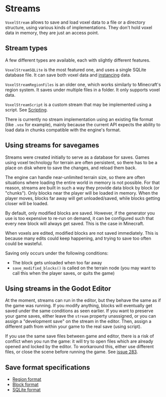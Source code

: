 Streams
========

`VoxelStream` allows to save and load voxel data to a file or a directory structure, using various kinds of implementations. They don't hold voxel data in memory, they are just an access point.


Stream types
----------------

A few different types are available, each with slightly different features.

`VoxelStreamSQLite` is the most featured one, and uses a single SQLite database file. It can save both voxel data and [instancing](instancing.md) data.

`VoxelStreamRegionFiles` is an older one, which works similarly to Minecraft's region system. It saves under multiple files in a folder. It only supports voxel data.

`VoxelStreamScript` is a custom stream that may be implemented using a script. See [Scripting](scripting.md#custom-stream).

There is currently no stream implementation using an existing file format (like `.vox` for example), mainly because the current API expects the ability to load data in chunks compatible with the engine's format.


Using streams for savegames
----------------------------

Streams were created initially to serve as a database for saves. Games using voxel technology for terrain are often persistent, so there has to be a place on disk where to save the changes, and reload them back.

The engine can handle near-unlimited terrain size, so there are often situations where loading the entire world in memory is not possible. For that reason, streams are built in such a way they provide data block by block (or "chunks").
Only blocks near the player will be loaded in memory. When the player moves, blocks far away will get unloaded/saved, while blocks getting closer will be loaded.

By default, only modified blocks are saved. However, if the generator you use is too expensive to re-run on demand, it can be configured such that every new block will always get saved. This is the case in Minecraft.

When voxels are edited, modified blocks are not saved immediately. This is because many edits could keep happening, and trying to save too often could be wasteful.

Saving only occurs under the following conditions:

- The block gets unloaded when too far away
- `save_modified_blocks()` is called on the terrain node (you may want to call this when the player saves, or quits the game)


Using streams in the Godot Editor
----------------------------------

At the moment, streams can run in the editor, but they behave the same as if the game was running. If you modify anything, blocks will eventually get saved under the same conditions as seen earlier. If you want to preserve your game saves, either leave the `stream` property unassigned, or you can assign a "development save" on the stream in the editor. Then, assign a different path from within your game to the real save (using script).

If you use the same save files between game and editor, there is a risk of conflict when you run the game: it will try to open files which are already opened and locked by the editor. To workaround this, either use different files, or close the scene before running the game. See [issue 283](https://github.com/Zylann/godot_voxel/issues/283).


Save format specifications
----------------------------

- [Region format](specs/region_format_v3.md)
- [Block format](specs/block_format_v2.md)
- [SQLite format](specs/sqlite_format.md)
